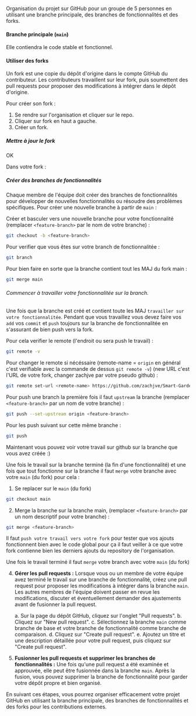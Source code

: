 Organisation du projet sur GitHub pour un groupe de 5 personnes en utilisant une branche principale, des branches de fonctionnalités et des forks.

#### Branche principale (`main`) 
Elle contiendra le code stable et fonctionnel.

#### Utiliser des forks
Un fork est une copie du dépôt d'origine dans le compte GitHub du contributeur. Les contributeurs travaillent sur leur fork, puis soumettent des pull requests pour proposer des modifications à intégrer dans le dépôt d'origine.

Pour créer son fork :

1. Se rendre sur l'organisation et cliquer sur le repo.
2. Cliquer sur fork en haut a gauche.
3. Créer un fork.

##### Mettre à jour le fork
OK

Dans votre fork :
##### Créer des branches de fonctionnalités
Chaque membre de l'équipe doit créer des branches de fonctionnalités pour développer de nouvelles fonctionnalités ou résoudre des problèmes spécifiques. Pour créer une nouvelle branche à partir de `main` :

Créer et basculer vers une nouvelle branche pour votre fonctionnalité (remplacer `<feature-branch>` par le nom de votre branche) :

```bash
git checkout -b <feature-branch>
```

Pour verifier que vous êtes sur votre branch de fonctionnalitée :

```bash
git branch
```

Pour bien faire en sorte que la branche contient tout les MAJ du fork main  :

```bash
git merge main
```

###### Commencer à travailler votre fonctionnalitée sur la branch. 

Une fois que la branche est créé et contient toute les MAJ `travailler sur votre fonctionnalitée`. Pendant que vous travaillez vous devez faire vos `add` vos `commit` et `push` toujours sur la branche de fonctionnalitée en s'assurant de bien push vers la fork. 

Pour cela verifier le remote (l'endroit ou sera push le travail) :

```bash
git remote -v
```

Pour changer le remote si nécéssaire (remote-name = `origin` en général c'est verifiable avec la commande de dessus `git remote -v`) (new URL c'est l'URL de votre fork, changer zachjve par votre pseudo github) :

```bash
git remote set-url <remote-name> https://github.com/zachjve/Smart-Garden-Repo.git
```

Pour push une branch la première fois il faut `upstream` la branche (remplacer `<feature-branch>` par un nom de votre branche) :

```bash
git push --set-upstream origin <feature-branch>
```

Pour les push suivant sur cette même branche :

```bash
git push
```

Maintenant vous pouvez voir votre travail sur github sur la branche que vous avez créée :)

Une fois le travail sur la branche terminé (la fin d'une fonctionnalité) et une fois que tout fonctionne sur la branche il faut `merge` votre branche avec votre `main` (du fork) pour cela :

1. Se replacer sur le `main` (du fork) 

```bash
git checkout main
```

2. Merge la branche sur la branche main, (remplacer `<feature-branch>` par un nom descriptif pour votre branche) :

```bash
git merge <feature-branch>
```





Il faut `push votre travail vers votre fork` pour tester que vos ajouts fonctionnent bien avec le code global pour ça il faut veiller à ce que votre fork contienne bien les derniers ajouts du repository de l'organisation.

Une fois le travail terminé il faut `merge` votre branch avec votre `main` (du fork) 




4.  **Gérer les pull requests :** Lorsque vous ou un membre de votre équipe avez terminé le travail sur une branche de fonctionnalité, créez une pull request pour proposer les modifications à intégrer dans la branche `main`. Les autres membres de l'équipe doivent passer en revue les modifications, discuter et éventuellement demander des ajustements avant de fusionner la pull request.
    
    a. Sur la page du dépôt GitHub, cliquez sur l'onglet "Pull requests". b. Cliquez sur "New pull request". c. Sélectionnez la branche `main` comme branche de base et votre branche de fonctionnalité comme branche de comparaison. d. Cliquez sur "Create pull request". e. Ajoutez un titre et une description détaillée pour votre pull request, puis cliquez sur "Create pull request".
    
5.  **Fusionner les pull requests et supprimer les branches de fonctionnalités :** Une fois qu'une pull request a été examinée et approuvée, elle peut être fusionnée dans la branche `main`. Après la fusion, vous pouvez supprimer la branche de fonctionnalité pour garder votre dépôt propre et bien organisé.
    

En suivant ces étapes, vous pourrez organiser efficacement votre projet GitHub en utilisant la branche principale, des branches de fonctionnalités et des forks pour les contributions externes.